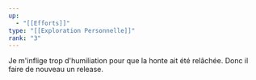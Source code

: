 ```yaml
---
up:
  - "[[Efforts]]"
type: "[[Exploration Personnelle]]"
rank: "3"
---
```

Je m'inflige trop d'humiliation pour que la honte ait été relâchée. Donc il faire de nouveau un release.